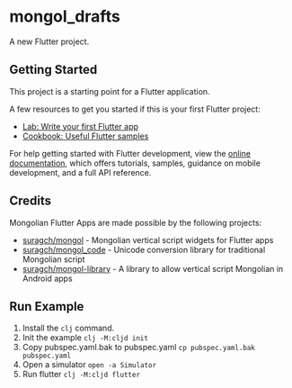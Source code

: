# mongol_drafts

A new Flutter project.


## Getting Started

This project is a starting point for a Flutter application.

A few resources to get you started if this is your first Flutter project:

- [Lab: Write your first Flutter app](https://docs.flutter.dev/get-started/codelab)
- [Cookbook: Useful Flutter samples](https://docs.flutter.dev/cookbook)

For help getting started with Flutter development, view the
[online documentation](https://docs.flutter.dev/), which offers tutorials,
samples, guidance on mobile development, and a full API reference.

## Credits
Mongolian Flutter Apps are made possible by the following projects:

- [suragch/mongol](https://github.com/suragch/mongol) - Mongolian vertical script widgets for Flutter apps 
- [suragch/mongol_code](https://github.com/suragch/mongol_code) - Unicode conversion library for traditional Mongolian script 
- [suragch/mongol-library](https://github.com/suragch/mongol-library) - A library to allow vertical script Mongolian in Android apps

## Run Example
1. Install the `clj` command.
2. Init the example `clj -M:cljd init`
3. Copy pubspec.yaml.bak to pubspec.yaml `cp pubspec.yaml.bak pubspec.yaml`
4. Open a simulator `open -a Simulator`
5. Run flutter `clj -M:cljd flutter`

